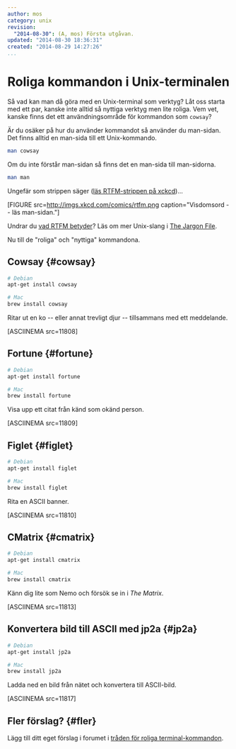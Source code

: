 ```yaml
---
author: mos
category: unix
revision:
  "2014-08-30": (A, mos) Första utgåvan.
updated: "2014-08-30 18:36:31"
created: "2014-08-29 14:27:26"
...
```

Roliga kommandon i Unix-terminalen
==================================

Så vad kan man då göra med en Unix-terminal som verktyg? Låt oss starta med ett par, kanske inte alltid så nyttiga verktyg men lite roliga. Vem vet, kanske finns det ett användningsområde för kommandon som `cowsay`?

<!--more-->

Är du osäker på hur du använder kommandot så använder du man-sidan. Det finns alltid en man-sida till ett Unix-kommando.

```bash
man cowsay
```

Om du inte förstår man-sidan så finns det en man-sida till man-sidorna.

```bash
man man
```

Ungefär som strippen säger ([läs RTFM-strippen på xckcd](http://xkcd.com/293/))...

[FIGURE src=http://imgs.xkcd.com/comics/rtfm.png caption="Visdomsord -- läs man-sidan."]

Undrar du [vad RTFM betyder](http://www.catb.org/jargon/html/R/RTFM.html)? Läs om mer Unix-slang i [The Jargon File](http://www.catb.org/jargon/html/index.html).

Nu till de "roliga" och "nyttiga" kommandona.



Cowsay {#cowsay}
---------------------------------------------

```bash
# Debian
apt-get install cowsay

# Mac
brew install cowsay
```

Ritar ut en ko -- eller annat trevligt djur -- tillsammans med ett meddelande.

[ASCIINEMA src=11808]



Fortune {#fortune}
---------------------------------------------

```bash
# Debian
apt-get install fortune

# Mac
brew install fortune
```

Visa upp ett citat från känd som okänd person.

[ASCIINEMA src=11809]



Figlet {#figlet}
---------------------------------------------

```bash
# Debian
apt-get install figlet

# Mac
brew install figlet
```

Rita en ASCII banner.

[ASCIINEMA src=11810]



CMatrix {#cmatrix}
---------------------------------------------

```bash
# Debian
apt-get install cmatrix

# Mac
brew install cmatrix
```

Känn dig lite som Nemo och försök se in i *The Matrix*.

[ASCIINEMA src=11813]



Konvertera bild till ASCII med jp2a {#jp2a}
---------------------------------------------

```bash
# Debian
apt-get install jp2a

# Mac
brew install jp2a
```

Ladda ned en bild från nätet och konvertera till ASCII-bild.

[ASCIINEMA src=11817]



Fler förslag? {#fler}
---------------------------------------------

Lägg till ditt eget förslag i forumet i [tråden för roliga terminal-kommandon](t/2596).




